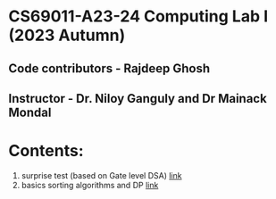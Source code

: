 # CS69011-A23-24 Computing Lab I (2023 Autumn) 

## Code contributors - Rajdeep Ghosh

## Instructor - Dr. Niloy Ganguly and Dr Mainack Mondal

# Contents:
1. surprise test (based on Gate level DSA) [link](/exams/opening_Test/)
2. basics sorting algorithms and DP [link](/CL%20lab/C/sorting%20%26%20Dp)
